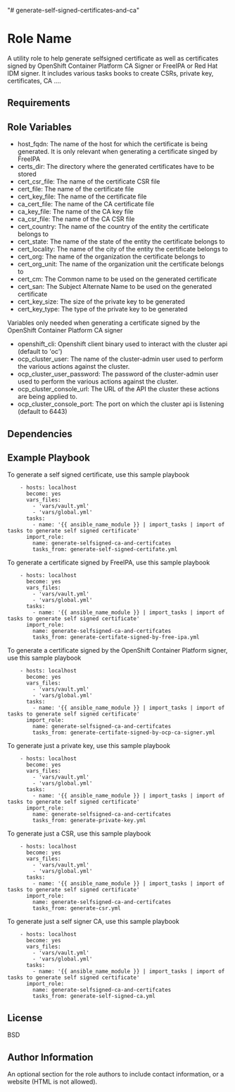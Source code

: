 "# generate-self-signed-certificates-and-ca"

Role Name
=========

A utility role to help generate selfsigned certificate as well as certificates signed by OpenShift Container Platform CA Signer or FreeIPA or Red Hat IDM signer. It includes various tasks books to create CSRs, private key, certificates, CA .... 

Requirements
------------


Role Variables
--------------
- host_fqdn: The name of the host for which the certificate is being generated. It is only relevant when generating a certificate singed by FreeIPA
- certs_dir: The directory where the generated certificates have to be stored
- cert_csr_file: The name of the certificate CSR file
- cert_file: The name of the certificate file 
- cert_key_file: The name of the certificate file
- ca_cert_file: The name of the CA certificate file
- ca_key_file: The name of the CA key file
- ca_csr_file: The name of the CA CSR file
- cert_country: The name of the country of the entity the certificate belongs to
- cert_state: The name of the state of the entity the certificate belongs to
- cert_locality: The name of the city of the entity the certificate belongs to
- cert_org: The name of the organization the certificate belongs to 
- cert_org_unit: The name of the organization unit the certificate belongs to
- cert_cm: The Common name to be used on the generated certificate
- cert_san: The Subject Alternate Name to be used on the generated certificate
- cert_key_size: The size of the private key to be generated
- cert_key_type: The type of the private key to be generated 

Variables only needed when generating a certificate signed by the OpenShift Container Platform CA signer
- openshift_cli: Openshift client binary used to interact with the cluster api (default to 'oc')
- ocp_cluster_user: The name of the cluster-admin user used to perform the various actions against the cluster.
- ocp_cluster_user_password: The password of the cluster-admin user used to perform the various actions against the cluster.
- ocp_cluster_console_url: The URL of the API the cluster these actions are being applied to.
- ocp_cluster_console_port: The port on which the cluster api is listening (default to 6443)



Dependencies
------------


Example Playbook
----------------
To generate a self signed certificate, use this sample playbook  
```
    - hosts: localhost
      become: yes
      vars_files:
        - 'vars/vault.yml'
        - 'vars/global.yml'
      tasks:
        - name: '{{ ansible_name_module }} | import_tasks | import of tasks to generate self signed certificate'
      import_role:
        name: generate-selfsigned-ca-and-certifcates
        tasks_from: generate-self-signed-certifate.yml
```

To generate a certificate signed by FreeIPA, use this sample playbook  
```
    - hosts: localhost
      become: yes
      vars_files:
        - 'vars/vault.yml'
        - 'vars/global.yml'
      tasks:
        - name: '{{ ansible_name_module }} | import_tasks | import of tasks to generate self signed certificate'
      import_role:
        name: generate-selfsigned-ca-and-certifcates
        tasks_from: generate-certifate-signed-by-free-ipa.yml
```

To generate a certificate signed by the OpenShift Container Platform signer, use this sample playbook  
```
    - hosts: localhost
      become: yes
      vars_files:
        - 'vars/vault.yml'
        - 'vars/global.yml'
      tasks:
        - name: '{{ ansible_name_module }} | import_tasks | import of tasks to generate self signed certificate'
      import_role:
        name: generate-selfsigned-ca-and-certifcates
        tasks_from: generate-certifate-signed-by-ocp-ca-signer.yml
```

To generate just a private key, use this sample playbook  
```
    - hosts: localhost
      become: yes
      vars_files:
        - 'vars/vault.yml'
        - 'vars/global.yml'
      tasks:
        - name: '{{ ansible_name_module }} | import_tasks | import of tasks to generate self signed certificate'
      import_role:
        name: generate-selfsigned-ca-and-certifcates
        tasks_from: generate-private-key.yml
```

To generate just a CSR, use this sample playbook  
```
    - hosts: localhost
      become: yes
      vars_files:
        - 'vars/vault.yml'
        - 'vars/global.yml'
      tasks:
        - name: '{{ ansible_name_module }} | import_tasks | import of tasks to generate self signed certificate'
      import_role:
        name: generate-selfsigned-ca-and-certifcates
        tasks_from: generate-csr.yml
```

To generate just a self signer CA, use this sample playbook  
```
    - hosts: localhost
      become: yes
      vars_files:
        - 'vars/vault.yml'
        - 'vars/global.yml'
      tasks:
        - name: '{{ ansible_name_module }} | import_tasks | import of tasks to generate self signed certificate'
      import_role:
        name: generate-selfsigned-ca-and-certifcates
        tasks_from: generate-self-signed-ca.yml
```

License
-------

BSD

Author Information
------------------

An optional section for the role authors to include contact information, or a website (HTML is not allowed).
